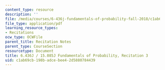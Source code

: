 ```yaml
---
content_type: resource
description: ''
file: /media/courses/6-436j-fundamentals-of-probability-fall-2018/c1ab69cb198badcebee42d5880784439_MIT6_436JF18_rec3.pdf
file_type: application/pdf
learning_resource_types:
- Recitations
ocw_type: OCWFile
parent_title: Recitation Notes
parent_type: CourseSection
resourcetype: Document
title: 6.436J / 15.085J Fundamentals of Probability, Recitation 3
uid: c1ab69cb-198b-adce-bee4-2d5880784439
---
```

